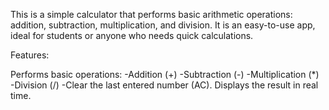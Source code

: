 This is a simple calculator that performs basic arithmetic operations: addition, subtraction, multiplication, and division. It is an easy-to-use app, ideal for students or anyone who needs quick calculations.

Features:

Performs basic operations:
-Addition (+)
-Subtraction (-)
-Multiplication (*)
-Division (/)
-Clear the last entered number (AC).
Displays the result in real time.
